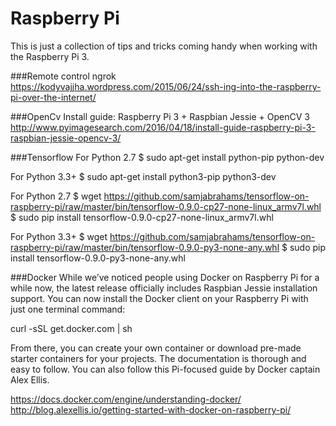 # Raspberry Pi
This is just a collection of tips and tricks coming handy when working with the Raspberry Pi 3.

###Remote control
ngrok
https://kodyvajjha.wordpress.com/2015/06/24/ssh-ing-into-the-raspberry-pi-over-the-internet/

###OpenCv
Install guide: Raspberry Pi 3 + Raspbian Jessie + OpenCV 3
http://www.pyimagesearch.com/2016/04/18/install-guide-raspberry-pi-3-raspbian-jessie-opencv-3/


###Tensorflow
For Python 2.7
$ sudo apt-get install python-pip python-dev

For Python 3.3+
$ sudo apt-get install python3-pip python3-dev

For Python 2.7
$ wget https://github.com/samjabrahams/tensorflow-on-raspberry-pi/raw/master/bin/tensorflow-0.9.0-cp27-none-linux_armv7l.whl
$ sudo pip install tensorflow-0.9.0-cp27-none-linux_armv7l.whl

For Python 3.3+
$ wget https://github.com/samjabrahams/tensorflow-on-raspberry-pi/raw/master/bin/tensorflow-0.9.0-py3-none-any.whl
$ sudo pip install tensorflow-0.9.0-py3-none-any.whl

###Docker
While we’ve noticed people using Docker on Raspberry Pi for a while now, the latest release officially includes Raspbian Jessie installation support. You can now install the Docker client on your Raspberry Pi with just one terminal command:

curl -sSL get.docker.com | sh

From there, you can create your own container or download pre-made starter containers for your projects. The documentation is thorough and easy to follow. You can also follow this Pi-focused guide by Docker captain Alex Ellis.

https://docs.docker.com/engine/understanding-docker/
http://blog.alexellis.io/getting-started-with-docker-on-raspberry-pi/

